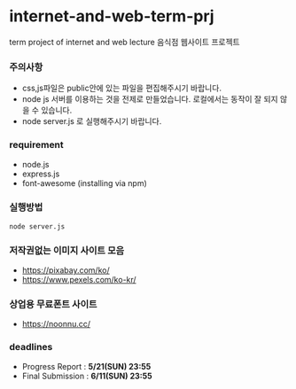 # internet-and-web-term-prj
term project of internet and web lecture
음식점 웹사이트 프로젝트

### 주의사항
- css,js파일은 public안에 있는 파일을 편집해주시기 바랍니다.
- node js 서버를 이용하는 것을 전제로 만들었습니다. 로컬에서는 동작이 잘 되지 않을 수 있습니다.
- node server.js 로 실행해주시기 바랍니다.

### requirement
- node.js
- express.js
- font-awesome (installing via npm)

### 실행방법
```
node server.js
```

### 저작권없는 이미지 사이트 모음
- https://pixabay.com/ko/
- https://www.pexels.com/ko-kr/

### 상업용 무료폰트 사이트
 - https://noonnu.cc/

### deadlines
 - Progress Report : **5/21(SUN) 23:55**
 - Final Submission : **6/11(SUN) 23:55**
